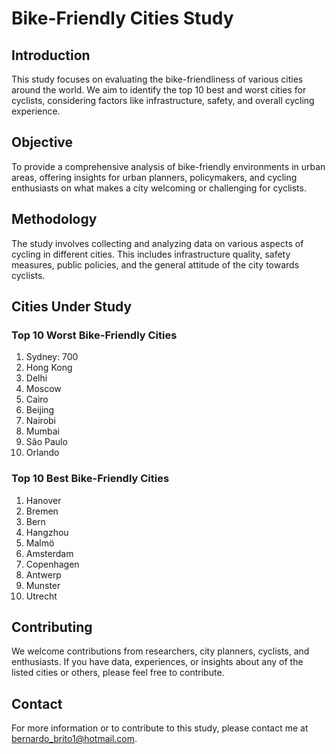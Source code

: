 # Bike-Friendly Cities Study

## Introduction
This study focuses on evaluating the bike-friendliness of various cities around the world. We aim to identify the top 10 best and worst cities for cyclists, considering factors like infrastructure, safety, and overall cycling experience.

## Objective
To provide a comprehensive analysis of bike-friendly environments in urban areas, offering insights for urban planners, policymakers, and cycling enthusiasts on what makes a city welcoming or challenging for cyclists.

## Methodology
The study involves collecting and analyzing data on various aspects of cycling in different cities. This includes infrastructure quality, safety measures, public policies, and the general attitude of the city towards cyclists.

## Cities Under Study

### Top 10 Worst Bike-Friendly Cities
1. Sydney: 700 
2. Hong Kong
3. Delhi
4. Moscow
5. Cairo
6. Beijing
7. Nairobi
8. Mumbai
9. São Paulo
10. Orlando

### Top 10 Best Bike-Friendly Cities
1. Hanover
2. Bremen
3. Bern
4. Hangzhou
5. Malmö
6. Amsterdam
7. Copenhagen
8. Antwerp
9. Munster
10. Utrecht

## Contributing
We welcome contributions from researchers, city planners, cyclists, and enthusiasts. If you have data, experiences, or insights about any of the listed cities or others, please feel free to contribute.

## Contact
For more information or to contribute to this study, please contact me at bernardo_brito1@hotmail.com.



